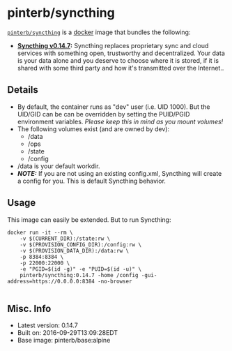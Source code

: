 # pinterb/syncthing  

[`pinterb/syncthing`][1] is a [docker][2] image that bundles the following:  
* **[Syncthing v0.14.7][3]:** Syncthing replaces proprietary sync and cloud services with something open, trustworthy and decentralized. Your data is your data alone and you deserve to choose where it is stored, if it is shared with some third party and how it's transmitted over the Internet..  

## Details
* By default, the container runs as "dev" user (i.e. UID 1000). But the UID/GID can be can be overridden by setting the PUID/PGID environment variables. *Please keep this in mind as you mount volumes!* 
* The following volumes exist (and are owned by dev):  
  - /data
  - /ops
  - /state
  - /config
* /data is your default workdir.   
* ***NOTE:*** If you are not using an existing config.xml, Syncthing will create a config for you.  This is default Syncthing behavior.  

## Usage 
This image can easily be extended.  But to run Syncthing:

````
docker run -it --rm \
	-v $(CURRENT_DIR):/state:rw \
	-v $(PROVISION_CONFIG_DIR):/config:rw \
	-v $(PROVISION_DATA_DIR):/data:rw \
	-p 8384:8384 \
	-p 22000:22000 \
	-e "PGID=$(id -g)" -e "PUID=$(id -u)" \
	pinterb/syncthing:0.14.7 -home /config -gui-address=https://0.0.0.0:8384 -no-browser    
		
````

## Misc. Info 
* Latest version: 0.14.7  
* Built on: 2016-09-29T13:09:28EDT   
* Base image: pinterb/base:alpine   


[1]: https://hub.docker.com/r/pinterb/syncthing/   
[2]: https://docker.com 
[3]: https://syncthing.net/  
